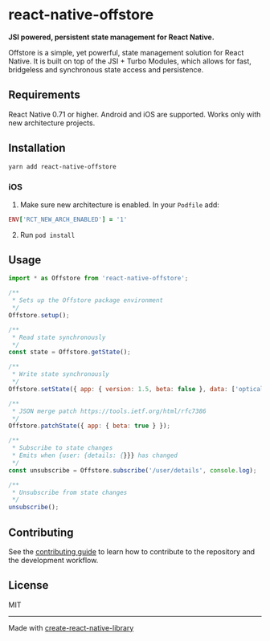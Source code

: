 # react-native-offstore

**JSI powered, persistent state management for React Native.**

Offstore is a simple, yet powerful, state management solution for React Native. It is built on top of the JSI + Turbo Modules, which allows for fast, bridgeless and synchronous state access and persistence.

## Requirements

React Native 0.71 or higher. Android and iOS are supported. Works only with new architecture projects.

## Installation

```sh
yarn add react-native-offstore
```

### iOS

1. Make sure new architecture is enabled. In your `Podfile` add:

```ruby
ENV['RCT_NEW_ARCH_ENABLED'] = '1'
```

2. Run `pod install`

## Usage

```js
import * as Offstore from 'react-native-offstore';

/**
 * Sets up the Offstore package environment
 */
Offstore.setup();

/**
 * Read state synchronously
 */
const state = Offstore.getState();

/**
 * Write state synchronously
 */
Offstore.setState({ app: { version: 1.5, beta: false }, data: ['optical', 'matrix', 'konflict'] });

/**
 * JSON merge patch https://tools.ietf.org/html/rfc7386
 */
Offstore.patchState({ app: { beta: true } });

/**
 * Subscribe to state changes
 * Emits when {user: {details: {}}} has changed
 */
const unsubscribe = Offstore.subscribe('/user/details', console.log);

/**
 * Unsubscribe from state changes
 */
unsubscribe();
```

## Contributing

See the [contributing guide](CONTRIBUTING.md) to learn how to contribute to the repository and the development workflow.

## License

MIT

---

Made with [create-react-native-library](https://github.com/callstack/react-native-builder-bob)
